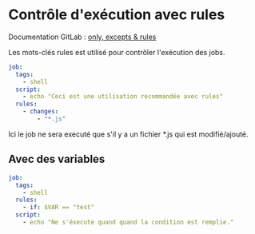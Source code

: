 # Contrôle d'exécution avec rules

Documentation GitLab : [only, excepts & rules](https://docs.gitlab.com/ee/ci/yaml/#only--except)

Les mots-clés rules est utilisé pour contrôler l'exécution des jobs.

```yaml
job:
  tags:
    - shell
  script:
    - echo "Ceci est une utilisation recommandée avec rules"
  rules:
    - changes:
        - "*.js"
```

Ici le job ne sera executé que s'il y a un fichier *.js qui est  modifié/ajouté.


## Avec des variables
```yaml
job:
  tags:
    - shell
  rules:
    - if: $VAR == "test"
  script:
    - echo "Ne s'éxecute quand quand la condition est remplie."
```  

